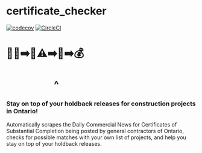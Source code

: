 # certificate_checker 
[![codecov](https://codecov.io/gh/confirmationbias616/certificate_checker/branch/master/graph/badge.svg)](https://codecov.io/gh/confirmationbias616/certificate_checker)
[![CircleCI](https://circleci.com/gh/confirmationbias616/certificate_checker.svg?style=svg)](https://circleci.com/gh/confirmationbias616/certificate_checker)

# :construction::office::arrow_right::crystal_ball::warning::arrow_right::date::arrow_right::moneybag:
# &nbsp; &nbsp; &nbsp; &nbsp; &nbsp; &nbsp; &nbsp; &nbsp; &nbsp; &nbsp;^


### Stay on top of your holdback releases for construction projects in Ontario!

Automatically scrapes the Daily Commercial News for Certificates of Substantial Completion being posted by general contractors of Ontario, checks for possible matches with your own list of projects, and help you stay on top of your holdback releases. 

